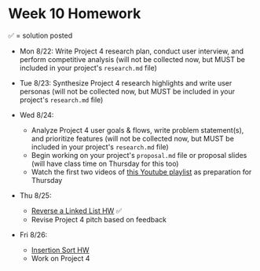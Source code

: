 # Week 10 Homework

&#x2705; = solution posted

- Mon 8/22: Write Project 4 research plan, conduct user interview, and perform competitive analysis (will not be collected now, but MUST be included in your project's `research.md` file)
       

- Tue 8/23: Synthesize Project 4 research highlights and write user personas (will not be collected now, but MUST be included in your project's `research.md` file)


- Wed 8/24:
  - Analyze Project 4 user goals & flows, write problem statement(s), and prioritize features (will not be collected now, but MUST be included in your project's `research.md` file)
  - Begin working on your project's `proposal.md` file or proposal slides (will have class time on Thursday for this too)
  - Watch the first two videos of [this Youtube playlist](https://www.youtube.com/playlist?list=PLSVu1-lON6LwnTOLZxw3zSn3wPdjO_e_R) as preparation for Thursday


- Thu 8/25:
  - [Reverse a Linked List HW](https://github.com/ga-adi-nyc/Linked-Lists-HW) &#x2705;
  - Revise Project 4 pitch based on feedback


- Fri 8/26:
  - [Insertion Sort HW](https://github.com/ga-adi-nyc/Insertion-Sort-HW)
  - Work on Project 4
